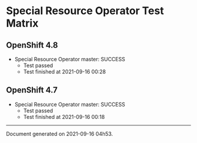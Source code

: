 
Special Resource Operator Test Matrix
=====================================

OpenShift 4.8
-------------


* Special Resource Operator master: SUCCESS
  - Test passed
  - Test finished at 2021-09-16 00:28

OpenShift 4.7
-------------


* Special Resource Operator master: SUCCESS
  - Test passed
  - Test finished at 2021-09-16 00:18


---
Document generated on 2021-09-16 04h53.
